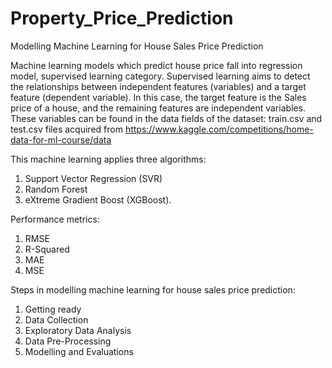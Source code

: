 # Property_Price_Prediction

Modelling Machine Learning for House Sales Price Prediction

Machine learning models which predict house price fall into regression model, supervised learning category. Supervised learning aims to detect the relationships between independent features (variables) and a target feature (dependent variable). In this case, the target feature is the Sales price of a house, and the remaining features are independent variables. These variables can be found in the data fields of the dataset: train.csv and test.csv files acquired from https://www.kaggle.com/competitions/home-data-for-ml-course/data

This machine learning applies three algorithms: 
1. Support Vector Regression (SVR)
2. Random Forest
3. eXtreme Gradient Boost (XGBoost).

Performance metrics: 
1. RMSE
2. R-Squared
3. MAE
4. MSE

Steps in modelling machine learning for house sales price prediction:
1. Getting ready
2. Data Collection
3. Exploratory Data Analysis
4. Data Pre-Processing
5. Modelling and Evaluations
